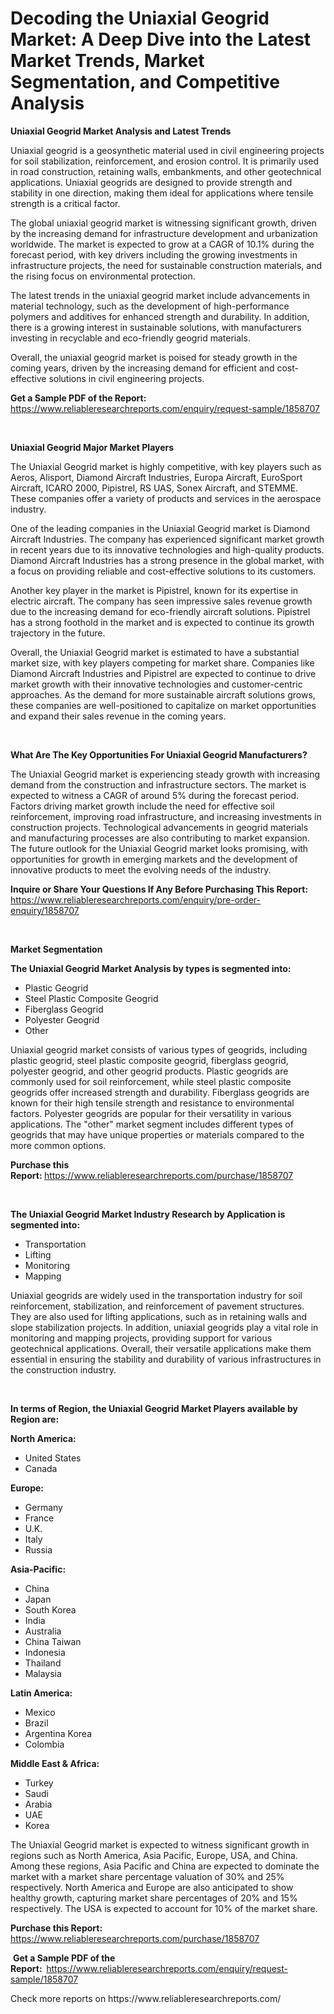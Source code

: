 <p><h1>Decoding the Uniaxial Geogrid Market: A Deep Dive into the Latest Market Trends, Market Segmentation, and Competitive Analysis</h1></p><p><strong>Uniaxial Geogrid Market Analysis and Latest Trends</strong></p>
<p><p>Uniaxial geogrid is a geosynthetic material used in civil engineering projects for soil stabilization, reinforcement, and erosion control. It is primarily used in road construction, retaining walls, embankments, and other geotechnical applications. Uniaxial geogrids are designed to provide strength and stability in one direction, making them ideal for applications where tensile strength is a critical factor.</p><p>The global uniaxial geogrid market is witnessing significant growth, driven by the increasing demand for infrastructure development and urbanization worldwide. The market is expected to grow at a CAGR of 10.1% during the forecast period, with key drivers including the growing investments in infrastructure projects, the need for sustainable construction materials, and the rising focus on environmental protection.</p><p>The latest trends in the uniaxial geogrid market include advancements in material technology, such as the development of high-performance polymers and additives for enhanced strength and durability. In addition, there is a growing interest in sustainable solutions, with manufacturers investing in recyclable and eco-friendly geogrid materials.</p><p>Overall, the uniaxial geogrid market is poised for steady growth in the coming years, driven by the increasing demand for efficient and cost-effective solutions in civil engineering projects.</p></p>
<p><strong>Get a Sample PDF of the Report:&nbsp;</strong> <a href="https://www.reliableresearchreports.com/enquiry/request-sample/1858707">https://www.reliableresearchreports.com/enquiry/request-sample/1858707</a></p>
<p>&nbsp;</p>
<p><strong>Uniaxial Geogrid Major Market Players</strong></p>
<p><p>The Uniaxial Geogrid market is highly competitive, with key players such as Aeros, Alisport, Diamond Aircraft Industries, Europa Aircraft, EuroSport Aircraft, ICARO 2000, Pipistrel, RS UAS, Sonex Aircraft, and STEMME. These companies offer a variety of products and services in the aerospace industry.</p><p>One of the leading companies in the Uniaxial Geogrid market is Diamond Aircraft Industries. The company has experienced significant market growth in recent years due to its innovative technologies and high-quality products. Diamond Aircraft Industries has a strong presence in the global market, with a focus on providing reliable and cost-effective solutions to its customers.</p><p>Another key player in the market is Pipistrel, known for its expertise in electric aircraft. The company has seen impressive sales revenue growth due to the increasing demand for eco-friendly aircraft solutions. Pipistrel has a strong foothold in the market and is expected to continue its growth trajectory in the future.</p><p>Overall, the Uniaxial Geogrid market is estimated to have a substantial market size, with key players competing for market share. Companies like Diamond Aircraft Industries and Pipistrel are expected to continue to drive market growth with their innovative technologies and customer-centric approaches. As the demand for more sustainable aircraft solutions grows, these companies are well-positioned to capitalize on market opportunities and expand their sales revenue in the coming years.</p></p>
<p>&nbsp;</p>
<p><strong>What Are The Key Opportunities For Uniaxial Geogrid Manufacturers?</strong></p>
<p><p>The Uniaxial Geogrid market is experiencing steady growth with increasing demand from the construction and infrastructure sectors. The market is expected to witness a CAGR of around 5% during the forecast period. Factors driving market growth include the need for effective soil reinforcement, improving road infrastructure, and increasing investments in construction projects. Technological advancements in geogrid materials and manufacturing processes are also contributing to market expansion. The future outlook for the Uniaxial Geogrid market looks promising, with opportunities for growth in emerging markets and the development of innovative products to meet the evolving needs of the industry.</p></p>
<p><strong>Inquire or Share Your Questions If Any Before Purchasing This Report:</strong> <a href="https://www.reliableresearchreports.com/enquiry/pre-order-enquiry/1858707">https://www.reliableresearchreports.com/enquiry/pre-order-enquiry/1858707</a></p>
<p>&nbsp;</p>
<p><strong>Market Segmentation</strong></p>
<p><strong>The Uniaxial Geogrid Market Analysis by types is segmented into:</strong></p>
<p><ul><li>Plastic Geogrid</li><li>Steel Plastic Composite Geogrid</li><li>Fiberglass Geogrid</li><li>Polyester Geogrid</li><li>Other</li></ul></p>
<p><p>Uniaxial geogrid market consists of various types of geogrids, including plastic geogrid, steel plastic composite geogrid, fiberglass geogrid, polyester geogrid, and other geogrid products. Plastic geogrids are commonly used for soil reinforcement, while steel plastic composite geogrids offer increased strength and durability. Fiberglass geogrids are known for their high tensile strength and resistance to environmental factors. Polyester geogrids are popular for their versatility in various applications. The "other" market segment includes different types of geogrids that may have unique properties or materials compared to the more common options.</p></p>
<p><strong>Purchase this Report:&nbsp;</strong><a href="https://www.reliableresearchreports.com/purchase/1858707">https://www.reliableresearchreports.com/purchase/1858707</a></p>
<p>&nbsp;</p>
<p><strong>The Uniaxial Geogrid Market Industry Research by Application is segmented into:</strong></p>
<p><ul><li>Transportation</li><li>Lifting</li><li>Monitoring</li><li>Mapping</li></ul></p>
<p><p>Uniaxial geogrids are widely used in the transportation industry for soil reinforcement, stabilization, and reinforcement of pavement structures. They are also used for lifting applications, such as in retaining walls and slope stabilization projects. In addition, uniaxial geogrids play a vital role in monitoring and mapping projects, providing support for various geotechnical applications. Overall, their versatile applications make them essential in ensuring the stability and durability of various infrastructures in the construction industry.</p></p>
<p>&nbsp;</p>
<p><strong>In terms of Region, the Uniaxial Geogrid Market Players available by Region are:</strong></p>
<p>
    <p> <strong> North America: </strong>
        <ul>
            <li>United States</li>
            <li>Canada</li>
        </ul>
        </p> 
    <p> <strong> Europe: </strong>
        <ul>
            <li>Germany</li>
            <li>France</li>
            <li>U.K.</li>
            <li>Italy</li>
            <li>Russia</li>
        </ul>
        </p> 
    <p> <strong> Asia-Pacific: </strong>
        <ul>
            <li>China</li>
            <li>Japan</li>
            <li>South Korea</li>
            <li>India</li>
            <li>Australia</li>
            <li>China Taiwan</li>
            <li>Indonesia</li>
            <li>Thailand</li>
            <li>Malaysia</li>
        </ul>
        </p> 
    <p> <strong> Latin America: </strong>
        <ul>
            <li>Mexico</li>
            <li>Brazil</li>
            <li>Argentina Korea</li>
            <li>Colombia</li>
        </ul>
        </p> 
    <p> <strong> Middle East & Africa: </strong>
        <ul>
            <li>Turkey</li>
            <li>Saudi</li>
            <li>Arabia</li>
            <li>UAE</li>
            <li>Korea</li>
        </ul>
    </p>
    </p>
<p><p>The Uniaxial Geogrid market is expected to witness significant growth in regions such as North America, Asia Pacific, Europe, USA, and China. Among these regions, Asia Pacific and China are expected to dominate the market with a market share percentage valuation of 30% and 25% respectively. North America and Europe are also anticipated to show healthy growth, capturing market share percentages of 20% and 15% respectively. The USA is expected to account for 10% of the market share.</p></p>
<p><strong>Purchase this Report: </strong><a href="https://www.reliableresearchreports.com/purchase/1858707">https://www.reliableresearchreports.com/purchase/1858707</a></p>
<p>&nbsp;<strong>Get a Sample PDF of the Report:&nbsp;&nbsp;</strong><a href="https://www.reliableresearchreports.com/enquiry/request-sample/1858707">https://www.reliableresearchreports.com/enquiry/request-sample/1858707</a></p>
<p><strong></strong></p>
<p>Check more reports on https://www.reliableresearchreports.com/</p>